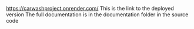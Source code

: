 https://carwashproject.onrender.com/ This is the link to the deployed version
The full documentation is in the documentation folder in the source code
